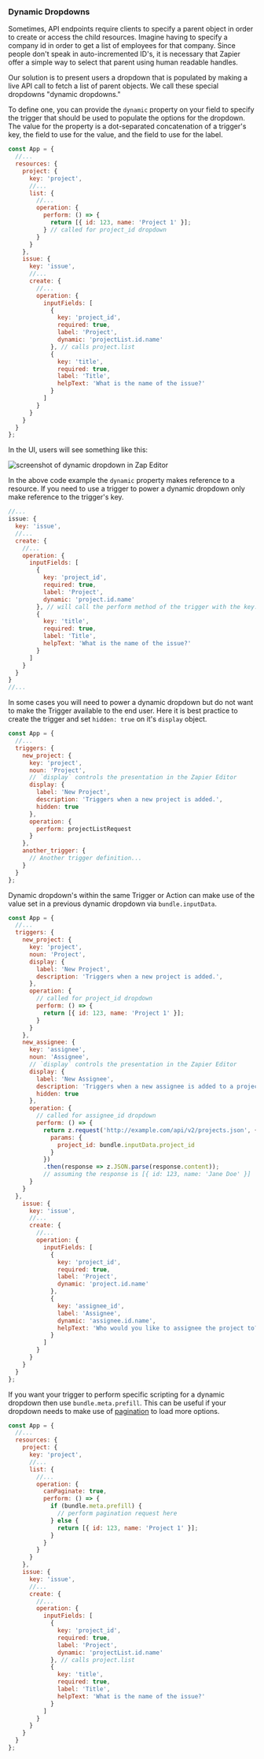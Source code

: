 ### Dynamic Dropdowns

Sometimes, API endpoints require clients to specify a parent object in order to create or access the child resources. Imagine having to specify a company id in order to get a list of employees for that company. Since people don't speak in auto-incremented ID's, it is necessary that Zapier offer a simple way to select that parent using human readable handles.

Our solution is to present users a dropdown that is populated by making a live API call to fetch a list of parent objects. We call these special dropdowns "dynamic dropdowns."

To define one, you can provide the `dynamic` property on your field to specify the trigger that should be used to populate the options for the dropdown. The value for the property is a dot-separated concatenation of a trigger's key, the field to use for the value, and the field to use for the label.

```js
const App = {
  //...
  resources: {
    project: {
      key: 'project',
      //...
      list: {
        //...
        operation: {
          perform: () => {
            return [{ id: 123, name: 'Project 1' }];
          } // called for project_id dropdown
        }
      }
    },
    issue: {
      key: 'issue',
      //...
      create: {
        //...
        operation: {
          inputFields: [
            {
              key: 'project_id',
              required: true,
              label: 'Project',
              dynamic: 'projectList.id.name'
            }, // calls project.list
            {
              key: 'title',
              required: true,
              label: 'Title',
              helpText: 'What is the name of the issue?'
            }
          ]
        }
      }
    }
  }
};
```

In the UI, users will see something like this:

![screenshot of dynamic dropdown in Zap Editor](https://cdn.zapier.com/storage/photos/dd31fa761e0cf9d0abc9b50438f95210.png)

In the above code example the `dynamic` property makes reference to a resource. If you need to use a trigger to power a dynamic dropdown only make reference to the trigger's key.

```js
//...
issue: {
  key: 'issue',
  //...
  create: {
    //...
    operation: {
      inputFields: [
        {
          key: 'project_id',
          required: true,
          label: 'Project',
          dynamic: 'project.id.name'
        }, // will call the perform method of the trigger with the key: 'project'
        {
          key: 'title',
          required: true,
          label: 'Title',
          helpText: 'What is the name of the issue?'
        }
      ]
    }
  }
}
//...
```

In some cases you will need to power a dynamic dropdown but do not want to make the Trigger available to the end user. Here it is best practice to create the trigger and set `hidden: true` on it's `display` object.  

```js
const App = {
  //...
  triggers: {
    new_project: {
      key: 'project',
      noun: 'Project',
      // `display` controls the presentation in the Zapier Editor
      display: {
        label: 'New Project',
        description: 'Triggers when a new project is added.',
        hidden: true
      },
      operation: {
        perform: projectListRequest
      }
    },
    another_trigger: {
      // Another trigger definition...
    }
  }
};
```

Dynamic dropdown's within the same Trigger or Action can make use of the value set in a previous dynamic dropdown via `bundle.inputData`.

```js
const App = {
  //...
  triggers: {
    new_project: {
      key: 'project',
      noun: 'Project',
      display: {
        label: 'New Project',
        description: 'Triggers when a new project is added.',
      },
      operation: {
        // called for project_id dropdown
        perform: () => {
          return [{ id: 123, name: 'Project 1' }];
        }
      }
    },
    new_assignee: {
      key: 'assignee',
      noun: 'Assignee',
      // `display` controls the presentation in the Zapier Editor
      display: {
        label: 'New Assignee',
        description: 'Triggers when a new assignee is added to a project.',
        hidden: true
      },
      operation: {
        // called for assignee_id dropdown
        perform: () => {
          return z.request('http://example.com/api/v2/projects.json', {
            params: {
              project_id: bundle.inputData.project_id
            }
          })
          .then(response => z.JSON.parse(response.content));
          // assuming the response is [{ id: 123, name: 'Jane Doe' }]
      }
    }
  },
    issue: {
      key: 'issue',
      //...
      create: {
        //...
        operation: {
          inputFields: [
            {
              key: 'project_id',
              required: true,
              label: 'Project',
              dynamic: 'project.id.name'
            },
            {
              key: 'assignee_id',
              label: 'Assignee',
              dynamic: 'assignee.id.name',
              helpText: 'Who would you like to assignee the project to?'
            }
          ]
        }
      }
    }
  }
};
```

If you want your trigger to perform specific scripting for a dynamic dropdown then use `bundle.meta.prefill`. This can be useful if your dropdown needs to make use of [pagination](#whats-the-deal-with-pagination-when-is-it-used-and-how-does-it-work) to load more options.  

```js
const App = {
  //...
  resources: {
    project: {
      key: 'project',
      //...
      list: {
        //...
        operation: {
          canPaginate: true,
          perform: () => {
            if (bundle.meta.prefill) {
              // perform pagination request here
            } else {
              return [{ id: 123, name: 'Project 1' }];
            }
          }
        }
      }
    },
    issue: {
      key: 'issue',
      //...
      create: {
        //...
        operation: {
          inputFields: [
            {
              key: 'project_id',
              required: true,
              label: 'Project',
              dynamic: 'projectList.id.name'
            }, // calls project.list
            {
              key: 'title',
              required: true,
              label: 'Title',
              helpText: 'What is the name of the issue?'
            }
          ]
        }
      }
    }
  }
};
```

